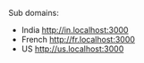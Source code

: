 Sub domains:

- India <http://in.localhost:3000>
- French <http://fr.localhost:3000>
- US <http://us.localhost:3000>
